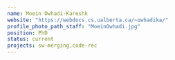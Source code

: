 ```yaml
---
name: Moein Owhadi-Kareshk
website: "https://webdocs.cs.ualberta.ca/~owhadika/"
profile_photo_path_staff: "MoeinOwhadi.jpg"
position: PhD
status: current
projects: sw-merging,code-rec
---
```

